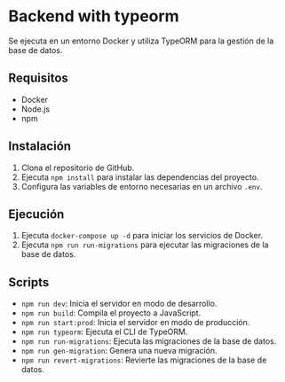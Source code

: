 # Backend with typeorm

Se ejecuta en un entorno Docker y utiliza TypeORM para la gestión de la base de datos.

## Requisitos

- Docker
- Node.js
- npm

## Instalación

1. Clona el repositorio de GitHub.
2. Ejecuta `npm install` para instalar las dependencias del proyecto.
3. Configura las variables de entorno necesarias en un archivo `.env`.

## Ejecución

1. Ejecuta `docker-compose up -d` para iniciar los servicios de Docker.
2. Ejecuta `npm run run-migrations` para ejecutar las migraciones de la base de datos.

## Scripts

- `npm run dev`: Inicia el servidor en modo de desarrollo.
- `npm run build`: Compila el proyecto a JavaScript.
- `npm run start:prod`: Inicia el servidor en modo de producción.
- `npm run typeorm`: Ejecuta el CLI de TypeORM.
- `npm run run-migrations`: Ejecuta las migraciones de la base de datos.
- `npm run gen-migration`: Genera una nueva migración.
- `npm run revert-migrations`: Revierte las migraciones de la base de datos.
